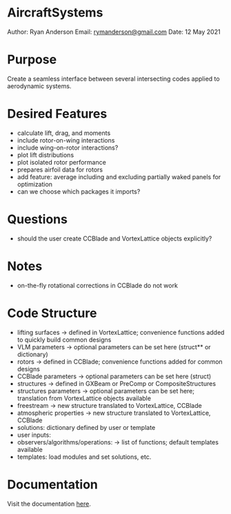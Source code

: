 # AircraftSystems

Author: Ryan Anderson
Email: rymanderson@gmail.com
Date: 12 May 2021

# Purpose

Create a seamless interface between several intersecting codes applied to aerodynamic systems.

# Desired Features

* calculate lift, drag, and moments
* include rotor-on-wing interactions
* include wing-on-rotor interactions?
* plot lift distributions
* plot isolated rotor performance
* prepares airfoil data for rotors
* add feature: average including and excluding partially waked panels for optimization
* can we choose which packages it imports?

# Questions

* should the user create CCBlade and VortexLattice objects explicitly?

# Notes

* on-the-fly rotational corrections in CCBlade do not work

# Code Structure

* lifting surfaces -> defined in VortexLattice; convenience functions added to quickly build common designs
* VLM parameters -> optional parameters can be set here (struct** or dictionary)
* rotors -> defined in CCBlade; convenience functions added for common designs
* CCBlade parameters -> optional parameters can be set here (struct)
* structures -> defined in GXBeam or PreComp or CompositeStructures
* structures parameters -> optional parameters can be set here; translation from VortexLattice objects available
* freestream -> new structure translated to VortexLattice, CCBlade
* atmospheric properties -> new structure translated to VortexLattice, CCBlade
* solutions: dictionary defined by user or template
* user inputs:
* observers/algorithms/operations: -> list of functions; default templates available
* templates: load modules and set solutions, etc.

# Documentation

Visit the documentation [here](urlgoeshere).
